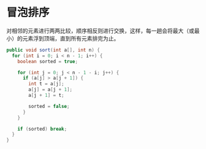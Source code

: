 # 冒泡排序

对相邻的元素进行两两比较，顺序相反则进行交换，这样，每一趟会将最大（或最小）的元素浮到顶端，直到所有元素排完为止。

```java
public void sort(int a[], int n) {
  for (int i = 0; i < n - 1; i++) {
    boolean sorted = true;

    for (int j = 0; j < n - 1 - i; j++) {
      if (a[j] > a[j + 1]) {
        int t = a[j];
        a[j] = a[j + 1];
        a[j + 1] = t;

        sorted = false;
      }
    }

    if (sorted) break;
  }
}
```
